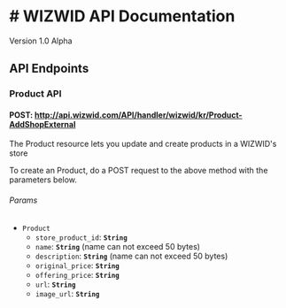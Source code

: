# # WIZWID API Documentation


Version 1.0 Alpha

## API Endpoints

### **Product API**

####  POST: http://api.wizwid.com/API/handler/wizwid/kr/Product-AddShopExternal

The Product resource lets you update and create products in a WIZWID's store


To create an Product, do a POST request to the above method with the parameters below.

###### Params

- `Product` 
  - `store_product_id`: **`String`**
  - `name`: **`String`**  (name can not exceed 50 bytes)
  - `description`: **`String`**  (name can not exceed 50 bytes)
  - `original_price`: **`String`**  
  - `offering_price`: **`String`**
  - `url`: **`String`**
  - `image_url`: **`String`**